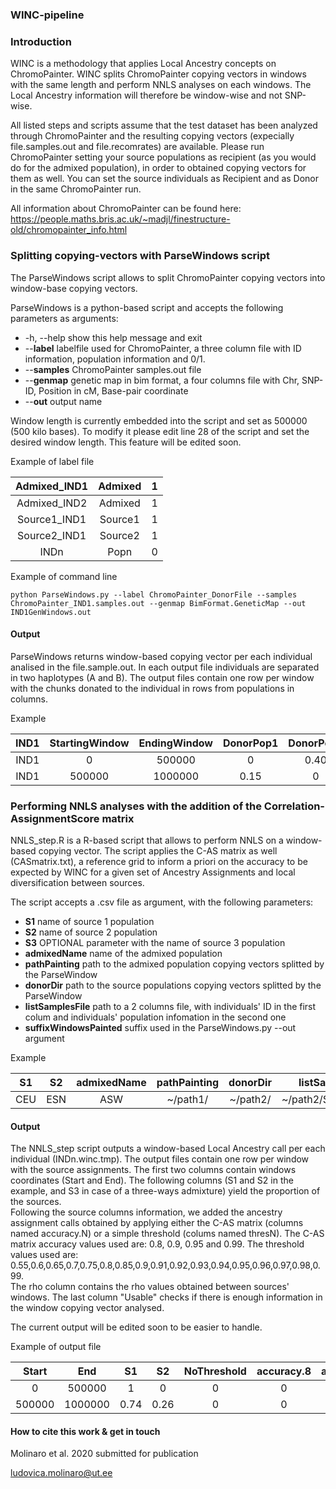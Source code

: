 ### WINC-pipeline

### Introduction

WINC is a methodology that applies Local Ancestry concepts on ChromoPainter. WINC splits ChromoPainter copying vectors in windows with the same length and perform NNLS analyses on each windows. The Local Ancestry information will therefore be window-wise and not SNP-wise.  


All listed steps and scripts assume that the test dataset has been analyzed through ChromoPainter and the resulting copying vectors (expecially file.samples.out and file.recomrates) are available. Please run ChromoPainter setting your source populations as recipient (as you would do for the admixed population), in order to obtained copying vectors for them as well. You can set the source individuals as Recipient and as Donor in the same ChromoPainter run.   


All information about ChromoPainter can be found here: https://people.maths.bris.ac.uk/~madjl/finestructure-old/chromopainter_info.html  


### Splitting copying-vectors with ParseWindows script

The ParseWindows script allows to split ChromoPainter copying vectors into window-base copying vectors.  

ParseWindows is a python-based script and accepts the following parameters as arguments:  
  
  

*  -h, --help            show this help message and exit
*  --**label**           labelfile used for ChromoPainter, a three column file with ID information, population information and 0/1. 
*  --**samples**         ChromoPainter samples.out file 
*  --**genmap**          genetic map in bim format, a four columns file with Chr, SNP-ID, Position in cM, Base-pair coordinate
*  --**out**             output name  

Window length is currently embedded into the script and set as 500000 (500 kilo bases). To modify it please edit line 28 of the script and set the desired window length. This feature will be edited soon.  
  
  
    
Example of label file  
  
  

| Admixed_IND1 | Admixed | 1 |
|:------------:|:-------:|:-:|
| Admixed_IND2 | Admixed | 1 |
| Source1_IND1 | Source1 | 1 |
| Source2_IND1 | Source2 | 1 |
| INDn | Popn | 0 |  

                      
Example of command line  

`python ParseWindows.py --label ChromoPainter_DonorFile --samples ChromoPainter_IND1.samples.out --genmap BimFormat.GeneticMap --out IND1GenWindows.out`  
  
    
    
#### Output

ParseWindows returns window-based copying vector per each individual analised in the file.sample.out. In each output file individuals are separated in two haplotypes (A and B).
The output files contain one row per window with the chunks donated to the individual in rows from populations in columns.  


Example 

| IND1 | StartingWindow | EndingWindow | DonorPop1 | DonorPop2 | DonorPopN |
|:----:|:--------------:|:------------:|:---------:|:---------:|:---------:|
| IND1 | 0 | 500000 | 0 | 0.40 | 0.85 | 2.7 |
| IND1 | 500000 | 1000000 | 0.15 | 0 | 1.35 |  

### Performing NNLS analyses with the addition of the Correlation-AssignmentScore matrix

NNLS_step.R is a R-based script that allows to perform NNLS on a window-based copying vector. The script applies the C-AS matrix as well (CASmatrix.txt), a reference grid to inform a priori on the accuracy to be expected by WINC for a given set of Ancestry Assignments and local diversification between sources.  

The script accepts a .csv file as argument, with the following parameters:  

* **S1**	             name of source 1 population
* **S2**	             name of source 2 population
* **S3**               OPTIONAL parameter with the name of source 3 population
* **admixedName**	     name of the admixed population
* **pathPainting**	   path to the admixed population copying vectors splitted by the ParseWindow 
* **donorDir**	       path to the source populations copying vectors splitted by the ParseWindow 
* **listSamplesFile**	 path to a 2 columns file,  with individuals' ID in the first colum and individuals' population infomation in the second one
* **suffixWindowsPainted** suffix used in the ParseWindows.py	--out argument

Example  

| S1 | S2 | admixedName | pathPainting | donorDir | listSamplesFile |
|:--:|:--:|:-----------:|:------------:|:--------:|:---------------:|
| CEU  |  ESN  |   ASW  |  ~/path1/  | ~/path2/ | ~/path2/SampleList.txt |


#### Output 

The NNLS_step script outputs a window-based Local Ancestry call per each individual (INDn.winc.tmp). The output files contain one row per window with the source assignments. The first two columns contain windows coordinates (Start and End). The following columns (S1 and S2 in the example, and S3 in case of a three-ways admixture) yield the proportion of the sources.  
Following the source columns information, we added the ancestry assignment calls obtained by applying either the C-AS matrix (columns named accuracy.N) or a simple threshold (colums named thresN). The C-AS matrix accuracy values used are: 0.8, 0.9, 0.95 and 0.99. The threshold values used are: 0.55,0.6,0.65,0.7,0.75,0.8,0.85,0.9,0.91,0.92,0.93,0.94,0.95,0.96,0.97,0.98,0.99.  
The rho column contains the rho values obtained between sources' windows. The last column "Usable" checks if there is enough information in the window copying vector analysed.

The current output will be edited soon to be easier to handle.  

Example of output file  


| Start | End | S1 | S2 | NoThreshold | accuracy.8 | accuracy.N | thres0.55 | thresN | rho | Usable | 
|:-----:|:-----:|:-----:|:-----:|:-----:|:-----:|:-----:|:-----:|:-----:|:-----:|:-----:|
|   0   | 500000|1|0|0|0|0|0|0|-0.11|Y|
|500000|1000000|0.74|0.26|0|0|0|NA|NA|-0.12|Y|  

 
 
#### How to cite this work & get in touch

Molinaro et al. 2020 submitted for publication  

ludovica.molinaro@ut.ee
